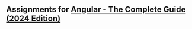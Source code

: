 ## Assignments for [Angular - The Complete Guide (2024 Edition)](https://www.udemy.com/course/the-complete-guide-to-angular-2)
